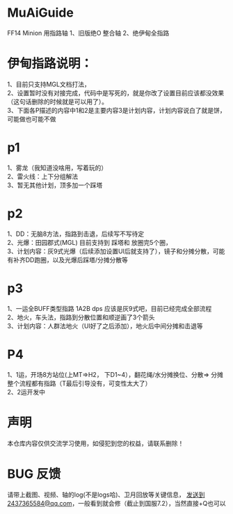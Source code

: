 # MuAiGuide
 FF14 Minion 用指路轴
 1、旧版绝O 整合轴
 2、绝伊甸全指路

# 伊甸指路说明：
1、目前只支持MGL文档打法，
<br>2、设置暂时没有对接完成，代码中是写死的，就是你改了设置目前应该都没效果（这句话删除的时候就是可以用了）。
<br>3、下面各P描述的内容中1和2是主要内容3是计划内容，计划内容说白了就是饼，可能做也可能不做

# p1
1、雾龙（我知道没啥用，写着玩的）
<br>2、雷火线：上下分组解法 
<br>3、暂无其他计划，顶多加一个踩塔
# p2
1、DD：无脑8方法，指路到击退，后续写不写待定 
<br>2、光爆：田园郡式(MGL)  目前支持到 踩塔和 放圈完5个圈，
<br>3、计划内容：灰9式光爆（后续添加设置UI后就支持了），镜子和分摊分散，可能有补齐DD跑圈，以及光爆后踩塔/分摊分散等
# p3
1、一运全BUFF类型指路 1A2B dps  应该是灰9式吧，目前已经完成全部流程 
<br>2、地火，车头法，指路到分散位置和顺逆画了3个箭头
<br>3、计划内容：人群法地火（UI好了之后添加），地火后中间分摊和击退等
# P4
1、1运，开场8方站位(上MT=>H2， 下D1~4），翻花绳/水分摊换位、分散=> 分摊 整个流程都有指路（T最后引导没有，可变性太大了）
<br>2、2运开发中

# 声明
本仓库内容仅供交流学习使用，如侵犯到您的权益，请联系删除！

# BUG 反馈
请带上截图、视频、轴的log(不是logs哈)、卫月回放等关键信息， 发送到2437365584@qq.com，一般看到就会修（截止到国服7.2），当然直接+Q也可以
